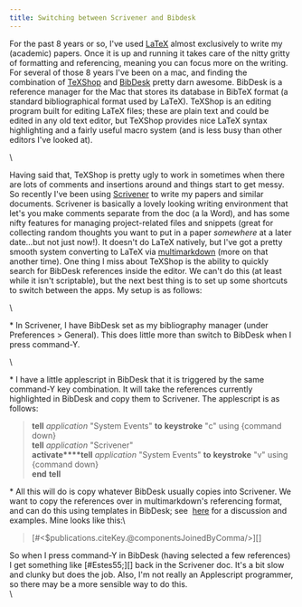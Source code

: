 ```yaml
---
title: Switching between Scrivener and Bibdesk
---
```


For the past 8 years or so, I've used
[LaTeX](http://en.wikipedia.org/wiki/LaTeX) almost exclusively to write
my (academic) papers. Once it is up and running it takes care of the
nitty gritty of formatting and referencing, meaning you can focus more
on the writing. For several of those 8 years I've been on a mac, and
finding the combination of
[TeXShop](http://pages.uoregon.edu/koch/texshop/) and
[BibDesk](http://bibdesk.sourceforge.net/) pretty darn awesome. BibDesk
is a reference manager for the Mac that stores its database in BibTeX
format (a standard bibliographical format used by LaTeX). TeXShop is an
editing program built for editing LaTeX files; these are plain text and
could be edited in any old text editor, but TeXShop provides nice LaTeX
syntax highlighting and a fairly useful macro system (and is less busy
than other editors I've looked at).

\

Having said that, TeXShop is pretty ugly to work in sometimes when there
are lots of comments and insertions around and things start to get
messy. So recently I've been using
[Scrivener](http://www.literatureandlatte.com/scrivener.php) to write my
papers and similar documents. Scrivener is basically a lovely looking
writing environment that let's you make comments separate from the doc
(a la Word), and has some nifty features for managing project-related
files and snippets (great for collecting random thoughts you want to put
in a paper *somewhere* at a later date...but not just now!). It doesn't
do LaTeX natively, but I've got a pretty smooth system converting to
LaTeX via
[multimarkdown](http://fletcherpenney.net/multimarkdown/) (more on that
another time). One thing I miss about TeXShop is the ability to quickly
search for BibDesk references inside the editor. We can't do this (at
least while it isn't scriptable), but the next best thing is to set up
some shortcuts to switch between the apps. My setup is as follows:

\

\* In Scrivener, I have BibDesk set as my bibliography manager (under
Preferences \> General). This does little more than switch to BibDesk
when I press command-Y.

\

\* I have a little applescript in BibDesk that it is triggered by the
same command-Y key combination. It will take the references currently
highlighted in BibDesk and copy them to Scrivener. The applescript is as
follows:

> **tell** *application* "System Events" **to** **keystroke** "c" using
> {command down}\
> **tell** *application* "Scrivener"\
> **activate****tell** *application* "System Events" **to**
> **keystroke** "v" using {command down}\
> **end** **tell**

\* All this will do is copy whatever BibDesk usually copies into
Scrivener. We want to copy the references over in multimarkdown's
referencing format, and can do this using templates in BibDesk; see
 [here](http://groups.google.com/group/multimarkdown/browse_thread/thread/0c9937c17906a8b1/6f633137107832fa?#6f633137107832fa)
for a discussion and examples. Mine looks like this:\

> [\#\<\$publications.citeKey.@componentsJoinedByComma/\>][]

So when I press command-Y in BibDesk (having selected a few references)
I get something like [\#Estes55;][] back in the Scrivener doc. It's a
bit slow and clunky but does the job. Also, I'm not really an
Applescript programmer, so there may be a more sensible way to do this.\
 \
